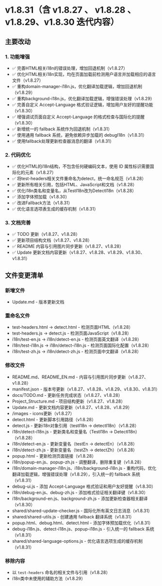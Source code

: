 # v1.8.31（含 v1.8.27 、 v1.8.28 、v1.8.29、v1.8.30 迭代内容）

## 主要改动

### 1. 功能增强

- ✅ 完善HTML相关i18n的错误处理，增加回退机制（v1.8.27）
- ✅ 优化HTML相关i18n实现，均在页面加载前检测用户语言并加载相应的语言文件（v1.8.27）
- ✅ 重构domain-manager-i18n.js，优化翻译加载逻辑，增加回退机制（v1.8.29）
- ✅ 重构background-i18n.js，优化翻译加载逻辑，增强错误处理（v1.8.29）
- ✅ 完善自定义 Accept-Language 格式验证逻辑，增加用户友好的提醒功能（v1.8.30）
- ✅ 增强调试页面自定义 Accept-Language 的格式检查与国际化的提醒（v1.8.30）
- ✅ 新增统一的 fallback 系统作为回退机制（v1.8.31）
- ✅ 使用通用 fallback 系统，避免依赖异步加载的 debugI18n（v1.8.31）
- ✅ 使用fallback处理更新检查器消息的翻译（v1.8.31）

### 2. 代码优化

- ✅ 优化HTML的i18n结构，不包含任何硬编码文本，使用 ID 属性标识需要国际化的元素（v1.8.27）
- ✅ 将test-headers相关文件重命名为detect，统一命名规范（v1.8.28）
- ✅ 更新所有相关引用，包括HTML、JavaScript和文档（v1.8.28）
- ✅ 优化i18n类名和变量名，从TestI18n改为DetectI18n（v1.8.28）
- ✅ 添加字体预加载（v1.8.30）
- ✅ 改进Fallback方法（v1.8.31）
- ✅ 优化语言选项表生成的缓存机制（v1.8.31）

### 3. 文档完善

- ✅ TODO 更新（v1.8.27、v1.8.28）
- ✅ 更新项目结构文档（v1.8.27、v1.8.28）
- ✅ README 内容与引用图片同步更新（v1.8.27、v1.8.28）
- ✅ Update 更新文档内容更新（v1.8.27、v1.8.28、v1.8.29、v1.8.30、v1.8.31）


## 文件变更清单

### 新增文件

- Update.md - 版本更新文档

### 重命名文件

- test-headers.html → detect.html - 检测页面HTML（v1.8.28）
- test-headers.js → detect.js - 检测页面JavaScript（v1.8.28）
- i18n/test-en.js → i18n/detect-en.js - 检测页面英文翻译（v1.8.28）
- i18n/test-i18n.js → i18n/detect-i18n.js - 检测页面国际化配置（v1.8.28）
- i18n/test-zh.js → i18n/detect-zh.js - 检测页面中文翻译（v1.8.28）

### 修改文件

- README.md、README_EN.md - 内容与引用图片同步更新（v1.8.27、v1.8.28）
- manifest.json - 版本号更新（v1.8.27、v1.8.28、v1.8.29、v1.8.30、v1.8.31）
- docs/TODO.md - 更新任务完成状态（v1.8.27、v1.8.28）
- Project_Structure.md - 项目结构更新（v1.8.27、v1.8.28）
- Update.md - 更新文档内容更新（v1.8.27、v1.8.28、v1.8.29）
- /images - icons更新（v1.8.27）
- detect.html - 更新脚本引用路径（v1.8.28）
- detect.js - 更新i18n对象引用（testI18n → detectI18n）（v1.8.28）
- i18n/detect-i18n.js - 更新类名和变量名（TestI18n → DetectI18n）（v1.8.28）
- i18n/detect-en.js - 更新变量名（testEn → detectEn）（v1.8.28）
- i18n/detect-zh.js - 更新变量名（testZh → detectZh）（v1.8.28）
- popup.html - 更新检测页面链接（v1.8.28）
- i18n/popup-en.js、popup-zh.js - 调整翻译，删除重复键（v1.8.28）
- i18n/domain-manager-i18n.js、i18n/background-i18n.js - 重构代码，优化翻译加载逻辑，增强错误处理（v1.8.29），引入统一的 fallback 系统（v1.8.31）
- debug-ui.js - 添加 Accept-Language 格式验证和用户友好提醒（v1.8.30）
- i18n/debug-en.js、debug-zh.js - 添加格式验证相关翻译键（v1.8.30）
- i18n/background-en.js、background-zh.js - 添加更新检查器相关翻译（v1.8.30）
- shared/shared-update-checker.js - 国际化所有英文日志消息（v1.8.31）
- shared/shared-utils.js - 创建通用 fallback 翻译系统（v1.8.31）
- popup.html、debug.html、detect.html - 添加字体预加载优化（v1.8.31）
- debug-i18n.js、detect-i18n.js、popup-i18n.js - 引入统一的 fallback 系统（v1.8.31）
- shared/shared-language-options.js - 优化语言选项生成的缓存机制（v1.8.31）

### 移除内容

- 以 `test-headers` 命名的相关文件与引用（v1.8.28）
- i18n类中未使用的辅助方法（v1.8.29）